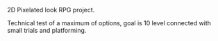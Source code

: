 2D Pixelated look RPG project.

Technical test of a maximum of options, goal is 10 level connected with small trials and platforming.
